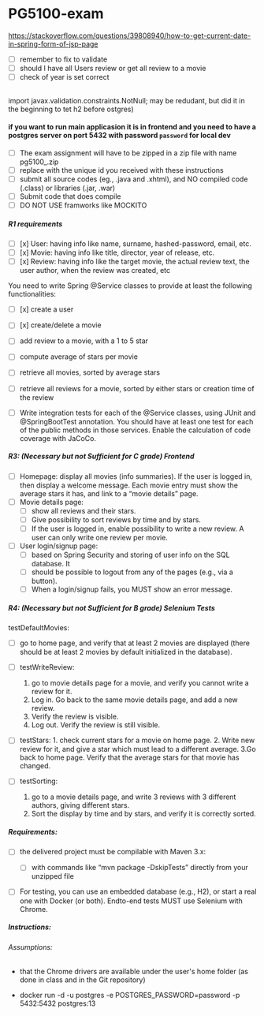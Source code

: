 # PG5100-exam
https://stackoverflow.com/questions/39808940/how-to-get-current-date-in-spring-form-of-jsp-page
* [ ] remember to fix to validate
* [ ] should I have all Users review or get all review to a movie
* [ ] check of year is set correct
 
## 

import javax.validation.constraints.NotNull;
may be redudant, but did it in the beginning to tet h2 before ostgres) 
#### if you want to run main applicasion it is in frontend and you need to have a postgres server on port 5432 with password `password` for local dev

* [ ] The exam assignment will have to be zipped in a zip file with name pg5100_<id>.zip
* [ ] replace <id> with the unique id you received with these instructions
* [ ] submit all source codes (eg., .java and .xhtml), and NO compiled code (.class) or libraries (.jar, .war)
* [ ] Submit code that does compile
* [ ] DO NOT USE framworks like MOCKITO

##### R1 requirements 
* [ ] [x] User: having info like name, surname, hashed-password, email, etc.
* [ ] [x] Movie: having info like title, director, year of release, etc.
* [ ] [x] Review: having info like the target movie, the actual review text, the user author, when the
  review was created, etc

You need to write Spring @Service classes to provide at least the following functionalities:

* [ ] [x] create a user
* [ ] [x] create/delete a movie
* [ ] add review to a movie, with a 1 to 5 star
* [ ] compute average of stars per movie
* [ ] retrieve all movies, sorted by average stars
* [ ] retrieve all reviews for a movie, sorted by either stars or creation time of the review

* [ ] Write integration tests for each of the @Service classes, using JUnit and @SpringBootTest annotation. You
  should have at least one test for each of the public methods in those services. Enable the calculation of
  code coverage with JaCoCo.

##### R3: (Necessary but not Sufficient for C grade) Frontend

* [ ] Homepage: display all movies (info summaries). If the user is logged in, then display a welcome
  message. Each movie entry must show the average stars it has, and link to a “movie details”
  page.
* [ ] Movie details page:
    * [ ] show all reviews and their stars. 
    * [ ] Give possibility to sort reviews by time and
          by stars. 
    * [ ] If the user is logged in, enable possibility to write a new review. A user can only write
          one review per movie.
      
* [ ] User login/signup page:
  * [ ] based on Spring Security and storing of user info on the SQL database. It
  * [ ] should be possible to logout from any of the pages (e.g., via a button). 
  * [ ] When a login/signup fails, you MUST show an error message.

##### R4: (Necessary but not Sufficient for B grade) Selenium Tests

testDefaultMovies: 
  * [ ] go to home page, and verify that at least 2 movies are displayed (there
        should be at least 2 movies by default initialized in the database).
    
* [ ] testWriteReview:
    1.  go to movie details page for a movie, and verify you cannot write a review for
        it. 
    2. Log in. Go back to the same movie details page, and add a new review. 
    3. Verify the review is visible.
    4. Log out. Verify the review is still visible.
  
* [ ] testStars: 
      1. check current stars for a movie on home page. 
      2. Write new review for it, and give a star
          which must lead to a different average. 
      3.Go back to home page. Verify that the average stars for
        that movie has changed.

* [ ] testSorting: 
  1. go to a movie details page, and write 3 reviews with 3 different authors, giving
  different stars. 
  2. Sort the display by time and by stars, and verify it is correctly sorted.




##### Requirements:

* [ ] the delivered project must be compilable with Maven 3.x:
    * [ ] with commands like “mvn package -DskipTests”
  directly from your unzipped file

* [ ] For testing, you can use an embedded database (e.g., H2), or start a real one with Docker (or both). Endto-end tests MUST use Selenium with Chrome.





##### Instructions:

###### Assumptions:
* that the Chrome drivers are
available under the user's home folder (as done in class and in the Git repository)

- docker run -d -u postgres -e POSTGRES_PASSWORD=password -p 5432:5432 postgres:13
